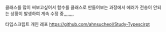 클래스를 많이 써보고싶어서 함수를 클래스로 만들어보는 과정에서 에러가 전송이 안되는 상황이 발생하여 계속 수정 중,,,,,,,,

타입스크립트 개인 레포 https://github.com/ahnsucheol/Study-Typescirpt
